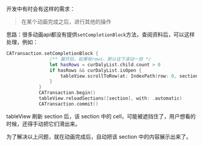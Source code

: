 开发中有时会有这样的需求：

> 在某个动画完成之后，进行其他的操作

思路：很多动画api都没有提供`setCompletionBlock`方法，查阅资料后，可以这样处理，例如：

``` swift
CATransaction.setCompletionBlock {
                /** 展开后，如果有rows，默认往下滚动一些 */
                let hasRows = curDalyList.child.count > 0
                if hasRows && curDalyList.isOpen {
                    tableView.scrollToRow(at: IndexPath(row: 0, section: section), at: .top, animated: true)
                }
            }
            CATransaction.begin()
            tableView.reloadSections([section], with: .automatic)
            CATransaction.commit()
```

tableView 刷新 section 后，该 section 中的 cell，可能被遮挡住了，用户想看的时候，还得手动把它们滑出来。

为了解决以上问题，就在动画完成后，自动把该 section 中的内容展示出来了。